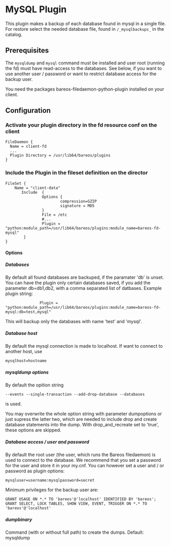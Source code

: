# MySQL Plugin

This plugin makes a backup of each database found in mysql in a single file.
For restore select the needed database file, found in `/_mysqlbackups_` in the catalog.

## Prerequisites
The `mysqldump` and `mysql` command must be installed and user root (running the fd) must have read-access to the databases. See below, if you
want to use another user / password or want to restrict database access for the backup user.

You need the packages bareos-filedaemon-python-plugin installed on your client.

## Configuration

### Activate your plugin directory in the fd resource conf on the client
```
FileDaemon {                          
  Name = client-fd
  ...
  Plugin Directory = /usr/lib64/bareos/plugins
}
```

### Include the Plugin in the fileset definition on the director
```
FileSet {
    Name = "client-data"
       Include  {
                Options {
                        compression=GZIP
                        signature = MD5
                }
                File = /etc
                #...
                Plugin = "python:module_path=/usr/lib64/bareos/plugins:module_name=bareos-fd-mysql"
        }
}
```

#### Options ####

##### Databases #####
By default all found databases are backuped, if the paramater 'db' is unset. You can have the plugin only certain databases saved, if you add
the parameter db=db1,db2, with a comma separated list of datbases.
Example plugin string:
```
               Plugin = "python:module_path=/usr/lib64/bareos/plugins:module_name=bareos-fd-mysql:db=test,mysql"
```
This will backup only the databases with name 'test' and 'mysql'.

##### Database host #####

By default the mysql connection is made to localhost. If want to connect to another host, use
```
mysqlhost=hostname
```

##### mysqldump options #####

By default the opition string
```
--events --single-transaction --add-drop-database --databases
```
is used.

You may overwrite the whole option string with parameter dumpoptions or just supress the latter two, which are needed to include drop and
create database statements into the dump. With drop_and_recreate set to 'true', these options are skipped.


##### Database access /  user and password  #####

By default the root user (the user, which runs the Bareos filedaemon) is used to connect to the database. We recommend that you set
a password for the user and store it in your my.cnf. You can however set a user and / or password as plugin options:
```
mysqluser=username:mysqlpassword=secret
```

Minimum privileges for the backup user are:
```
GRANT USAGE ON *.* TO 'bareos'@'localhost' IDENTIFIED BY 'bareos';
GRANT SELECT, LOCK TABLES, SHOW VIEW, EVENT, TRIGGER ON *.* TO 'bareos'@'localhost'
```
##### dumpbinary #####

Command (with or without full path) to create the dumps. Default: mysqldump

